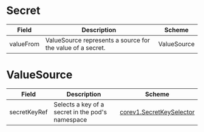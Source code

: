 # Secret




| Field | Description | Scheme |
| ----- | ----------- | ------ |
| valueFrom | ValueSource represents a source for the value of a secret. | ValueSource |
# ValueSource




| Field | Description | Scheme |
| ----- | ----------- | ------ |
| secretKeyRef | Selects a key of a secret in the pod's namespace | [corev1.SecretKeySelector](https://kubernetes.io/docs/reference/generated/kubernetes-api/v1.17/#secretkeyselector-v1-core) |
